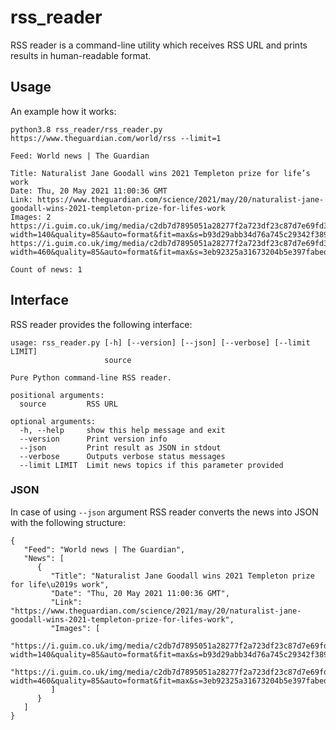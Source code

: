 # rss_reader

RSS reader is a command-line utility which receives RSS URL and prints results in human-readable format.

## Usage

An example how it works:

```shell
python3.8 rss_reader/rss_reader.py https://www.theguardian.com/world/rss --limit=1

Feed: World news | The Guardian 

Title: Naturalist Jane Goodall wins 2021 Templeton prize for life’s work
Date: Thu, 20 May 2021 11:00:36 GMT
Link: https://www.theguardian.com/science/2021/may/20/naturalist-jane-goodall-wins-2021-templeton-prize-for-lifes-work
Images: 2
https://i.guim.co.uk/img/media/c2db7d7895051a28277f2a723df23c87d7e69fd3/0_1212_4496_2698/master/4496.jpg?width=140&quality=85&auto=format&fit=max&s=b93d29abb34d76a745c29342f3894a23
https://i.guim.co.uk/img/media/c2db7d7895051a28277f2a723df23c87d7e69fd3/0_1212_4496_2698/master/4496.jpg?width=460&quality=85&auto=format&fit=max&s=3eb92325a31673204b5e397fabedcaeb 
 
Count of news: 1
```
## Interface
RSS reader provides the following interface:

```shell
usage: rss_reader.py [-h] [--version] [--json] [--verbose] [--limit LIMIT]
                     source

Pure Python command-line RSS reader.

positional arguments:
  source         RSS URL

optional arguments:
  -h, --help     show this help message and exit
  --version      Print version info
  --json         Print result as JSON in stdout
  --verbose      Outputs verbose status messages
  --limit LIMIT  Limit news topics if this parameter provided

```

### JSON
In case of using `--json` argument RSS reader converts the news into JSON
with the following structure:

```
{
   "Feed": "World news | The Guardian",
   "News": [
      {
         "Title": "Naturalist Jane Goodall wins 2021 Templeton prize for life\u2019s work",
         "Date": "Thu, 20 May 2021 11:00:36 GMT",
         "Link": "https://www.theguardian.com/science/2021/may/20/naturalist-jane-goodall-wins-2021-templeton-prize-for-lifes-work",
         "Images": [
            "https://i.guim.co.uk/img/media/c2db7d7895051a28277f2a723df23c87d7e69fd3/0_1212_4496_2698/master/4496.jpg?width=140&quality=85&auto=format&fit=max&s=b93d29abb34d76a745c29342f3894a23",
            "https://i.guim.co.uk/img/media/c2db7d7895051a28277f2a723df23c87d7e69fd3/0_1212_4496_2698/master/4496.jpg?width=460&quality=85&auto=format&fit=max&s=3eb92325a31673204b5e397fabedcaeb"
         ]
      }
   ]
}
```
